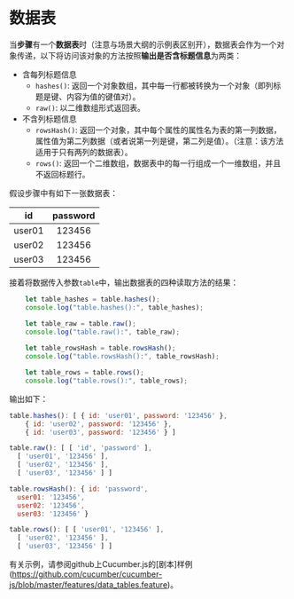 # 数据表

当**步骤**有一个**数据表**时（注意与场景大纲的示例表区别开），数据表会作为一个对象传递，以下将访问该对象的方法按照**输出是否含标题信息**为两类：

- 含每列标题信息
  - `hashes()`: 返回一个对象数组，其中每一行都被转换为一个对象（即列标题是键、内容为值的键值对）。
  - `raw()`: 以二维数组形式返回表。
- 不含列标题信息
  - `rowsHash()`: 返回一个对象，其中每个属性的属性名为表的第一列数据，属性值为第二列数据（或者说第一列是键，第二列是值）。（注意：该方法适用于只有两列的数据表）。
  - `rows()`: 返回一个二维数组，数据表中的每一行组成一个一维数组，并且不返回标题行。

假设步骤中有如下一张数据表：  

|   id   | password |
|:------:|:--------:|
| user01 | 123456   |
| user02 | 123456   |
| user03 | 123456   |

接着将数据传入参数`table`中，输出数据表的四种读取方法的结果：
```js
    let table_hashes = table.hashes();
    console.log("table.hashes():", table_hashes);

    let table_raw = table.raw();
    console.log("table.raw():", table_raw);
    
    let table_rowsHash = table.rowsHash();
    console.log("table.rowsHash():", table_rowsHash);

    let table_rows = table.rows();
    console.log("table.rows():", table_rows);
```

输出如下：  
```js
table.hashes(): [ { id: 'user01', password: '123456' },
    { id: 'user02', password: '123456' },
    { id: 'user03', password: '123456' } ]

table.raw(): [ [ 'id', 'password' ],
  [ 'user01', '123456' ],
  [ 'user02', '123456' ],
  [ 'user03', '123456' ] ]

table.rowsHash(): { id: 'password',
  user01: '123456',
  user02: '123456',
  user03: '123456' }

table.rows(): [ [ 'user01', '123456' ],
  [ 'user02', '123456' ],
  [ 'user03', '123456' ] ]
```  

有关示例，请参阅github上Cucumber.js的[剧本]样例(https://github.com/cucumber/cucumber-js/blob/master/features/data_tables.feature)。